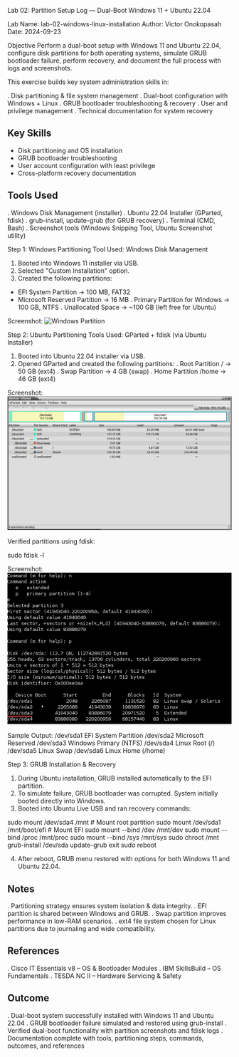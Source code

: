 Lab 02: Partition Setup Log — Dual-Boot Windows 11 + Ubuntu 22.04

Lab Name: lab-02-windows-linux-installation
Author: Victor Onokopasah
Date: 2024-09-23

Objective
Perform a dual-boot setup with Windows 11 and Ubuntu 22.04, configure disk partitions for both operating systems, simulate GRUB bootloader failure, perform recovery, and document the full process with logs and screenshots.

This exercise builds key system administration skills in:

. Disk partitioning & file system management
. Dual-boot configuration with Windows + Linux
. GRUB bootloader troubleshooting & recovery
. User and privilege management
. Technical documentation for system recovery

## Key Skills
- Disk partitioning and OS installation
- GRUB bootloader troubleshooting
- User account configuration with least privilege
- Cross-platform recovery documentation

## Tools Used
. Windows Disk Management (installer)
. Ubuntu 22.04 Installer (GParted, fdisk)
. grub-install, update-grub (for GRUB recovery)
. Terminal (CMD, Bash)
. Screenshot tools (Windows Snipping Tool, Ubuntu Screenshot utility)

Step 1: Windows Partitioning
Tool Used: Windows Disk Management

1. Booted into Windows 11 installer via USB.
2. Selected "Custom Installation" option.
3. Created the following partitions:
- EFI System Partition → 100 MB, FAT32
- Microsoft Reserved Partition → 16 MB
. Primary Partition for Windows → 100 GB, NTFS
. Unallocated Space → ~100 GB (left free for Ubuntu)

 Screenshot:
![Windows Partition](Images/windows11-partition.png)

Step 2: Ubuntu Partitioning
Tools Used: GParted + fdisk (via Ubuntu Installer)

1. Booted into Ubuntu 22.04 installer via USB.
2. Opened GParted and created the following partitions:
. Root Partition / → 50 GB (ext4)
. Swap Partition → 4 GB (swap)
. Home Partition /home → 46 GB (ext4)

 Screenshot:
<img src="Images/ubuntu-partition-gparted.png.png" alt="Ubuntu Partition" width="600"/>


Verified partitions using fdisk:

sudo fdisk -l

 Screenshot:
<img src="Images/fdisk-output.png.png" alt="fdisk Output" width="600"/>

Sample Output:
/dev/sda1  EFI System Partition
/dev/sda2  Microsoft Reserved
/dev/sda3  Windows Primary (NTFS)
/dev/sda4  Linux Root (/)
/dev/sda5  Linux Swap
/dev/sda6  Linux Home (/home)

Step 3: GRUB Installation & Recovery
1. During Ubuntu installation, GRUB installed automatically to the EFI partition.
2. To simulate failure, GRUB bootloader was corrupted. System initially booted directly into Windows.
3. Booted into Ubuntu Live USB and ran recovery commands:

sudo mount /dev/sda4 /mnt        # Mount root partition
sudo mount /dev/sda1 /mnt/boot/efi   # Mount EFI
sudo mount --bind /dev /mnt/dev
sudo mount --bind /proc /mnt/proc
sudo mount --bind /sys /mnt/sys
sudo chroot /mnt
grub-install /dev/sda
update-grub
exit
sudo reboot

4. After reboot, GRUB menu restored with options for both Windows 11 and Ubuntu 22.04.



## Notes
. Partitioning strategy ensures system isolation & data integrity.
. EFI partition is shared between Windows and GRUB.
. Swap partition improves performance in low-RAM scenarios.
. ext4 file system chosen for Linux partitions due to journaling and wide compatibility.


## References
. Cisco IT Essentials v8 – OS & Bootloader Modules
. IBM SkillsBuild – OS Fundamentals
. TESDA NC II – Hardware Servicing & Safety

## Outcome
. Dual-boot system successfully installed with Windows 11 and Ubuntu 22.04
. GRUB bootloader failure simulated and restored using grub-install
. Verified dual-boot functionality with partition screenshots and fdisk logs
. Documentation complete with tools, partitioning steps, commands, outcomes, and references


